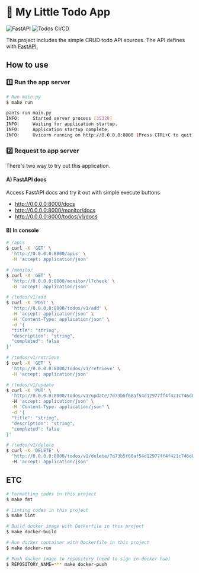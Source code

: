 # :bookmark: My Little Todo App
<p>
    <img alt="FastAPI" src="https://img.shields.io/badge/FastAPI-005571?style=for-the-badge&logo=fastapi" />
    <img alt="Todos CI/CD" src="https://github.com/eunseo0u0/my-little-monorepo-with-pants/actions/workflows/todos.yaml/badge.svg" />
</p>

This project includes the simple CRUD todo API sources.
The API defines with [FastAPI](https://fastapi.tiangolo.com/). 

## How to use
### :one: Run the app server
```bash
# Run main.py
$ make run

pants run main.py
INFO:     Started server process [35328]
INFO:     Waiting for application startup.
INFO:     Application startup complete.
INFO:     Uvicorn running on http://0.0.0.0:8000 (Press CTRL+C to quit)
```
### :two: Request to app server
There's two way to try out this application.
#### A) FastAPI docs
Access FastAPI docs and try it out with simple execute buttons
* http://0.0.0.0:8000/docs
* http://0.0.0.0:8000/monitor/docs
* http://0.0.0.0:8000/todos/v1/docs
#### B) In console
```bash
# /apis
$ curl -X 'GET' \
  'http://0.0.0.0:8000/apis' \
  -H 'accept: application/json'

# /monitor
$ curl -X 'GET' \
  'http://0.0.0.0:8000/monitor/l7check' \
  -H 'accept: application/json'

# /todos/v1/add
$ curl -X 'POST' \
  'http://0.0.0.0:8000/todos/v1/add' \
  -H 'accept: application/json' \
  -H 'Content-Type: application/json' \
  -d '{
  "title": "string",
  "description": "string",
  "completed": false
}'

# /todos/v1/retrieve
$ curl -X 'GET' \
  'http://0.0.0.0:8000/todos/v1/retrieve' \
  -H 'accept: application/json'

# /todos/v1/update
$ curl -X 'PUT' \
  'http://0.0.0.0:8000/todos/v1/update/7d73b5f68af54d12977ff4f421c746d8' \ # item_id
  -H 'accept: application/json' \
  -H 'Content-Type: application/json' \
  -d '{
  "title": "string",
  "description": "string",
  "completed": false
}'

# /todos/v1/delete
$ curl -X 'DELETE' \
  'http://0.0.0.0:8000/todos/v1/delete/7d73b5f68af54d12977ff4f421c746d8' \ # item_id
  -H 'accept: application/json'
```


## ETC
```bash
# Formatting codes in this project
$ make fmt

# Linting codes in this project
$ make lint

# Build docker image with Dockerfile in this project
$ make docker-build

# Run docker container with Dockerfile in this project
$ make docker-run

# Push docker image to repository (need to sign in docker hub)
$ REPOSITORY_NAME=*** make docker-push
```
